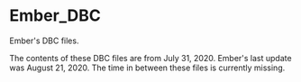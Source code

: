 # Ember_DBC
Ember's DBC files.

The contents of these DBC files are from July 31, 2020. Ember's last update was August 21, 2020. The time in between these files is currently missing.






